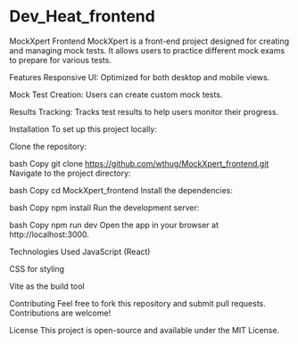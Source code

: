 # Dev_Heat_frontend

MockXpert Frontend
MockXpert is a front-end project designed for creating and managing mock tests. It allows users to practice different mock exams to prepare for various tests.

Features
Responsive UI: Optimized for both desktop and mobile views.

Mock Test Creation: Users can create custom mock tests.

Results Tracking: Tracks test results to help users monitor their progress.

Installation
To set up this project locally:

Clone the repository:

bash
Copy
git clone https://github.com/wthug/MockXpert_frontend.git
Navigate to the project directory:

bash
Copy
cd MockXpert_frontend
Install the dependencies:

bash
Copy
npm install
Run the development server:

bash
Copy
npm run dev
Open the app in your browser at http://localhost:3000.

Technologies Used
JavaScript (React)

CSS for styling

Vite as the build tool

Contributing
Feel free to fork this repository and submit pull requests. Contributions are welcome!

License
This project is open-source and available under the MIT License.